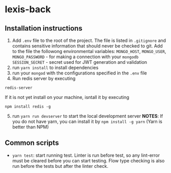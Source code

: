 # lexis-back
## Installation instructions
1. Add `.env` file to the root of the project. The file is listed in `.gitignore`
and contains sensitive information that should never be checked to git.
Add to the file the followong environmental variables:
`MONGO_HOST`, `MONGO_USER`, `MONGO_PASSWORD` - for making a connection with your `mongodb`
`SESSION_SECRET` - secret used for JWT generation and validation
2. run `yarn install` to install dependencies
3. run your `mongod` with the configurations specified in the `.env` file
4. Run redis server by executing
```
redis-server
```
If it is not yet install on your machine, isntall it by executing
```
npm install redis -g
```
5. run `yarn run devserver` to start the local development server
**NOTES**: If you do not have yarn, you can install it by `npm install -g yarn` (Yarn is better than NPM)
## Common scripts
* `yarn test`: start running test. Linter is run before test, so any lint-error must be cleared before you can start testing. Flow type checking is also run before the tests but after the linter check.
